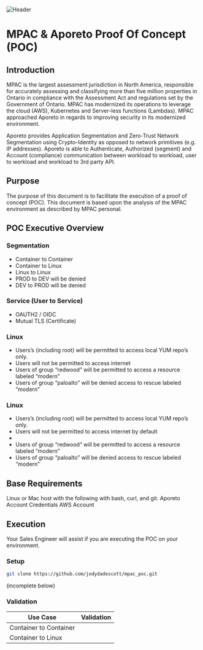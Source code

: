 ![Header](https://github.com/jodydadescott/mpac_poc/blob/master/header.png?raw=true)

# MPAC & Aporeto Proof Of Concept (POC)

## Introduction

MPAC is the largest assessment jurisdiction in North America, responsible for accurately assessing and classifying more than five million properties in Ontario in compliance with the Assessment Act and regulations set by the Government of Ontario. MPAC has modernized its operations to leverage the cloud (AWS), Kubernetes and Server-less functions (Lambdas). MPAC approached Aporeto in regards to improving security in its modernized environment.

Aporeto provides Application Segmentation and Zero-Trust Network Segmentation using Crypto-Identity as opposed to network primitives (e.g. IP addresses). Aporeto is able to Authenticate, Authorized (segment) and Account (compliance) communication between workload to workload, user to workload and workload to 3rd party API.

## Purpose

The purpose of this document is to facilitate the execution of a proof of concept (POC). This document is based upon the analysis of the MPAC environment as described by MPAC personal.

## POC Executive Overview

### Segmentation
- Container to Container
- Container to Linux
- Linux to Linux
- PROD to DEV will be denied
- DEV to PROD will be denied

### Service (User to Service)
- OAUTH2 / OIDC
- Mutual TLS (Certificate)

### Linux
- Users’s (including root) will be permitted to access local YUM repo’s only.
- Users will not be permitted to access internet
- Users of group “redwood” will be permitted to access a resource labeled “modern”
- Users of group “paloalto” will be denied access to rescue labeled “modern”

### Linux
- Users’s (including root) will be permitted to access local YUM repo’s only.
- Users will not be permitted to access internet by default
- 
- Users of group “redwood” will be permitted to access a resource labeled “modern”
- Users of group “paloalto” will be denied access to rescue labeled “modern”

## Base Requirements

Linux or Mac host with the following with bash, curl, and git.
Aporeto Account Credentials
AWS Account

## Execution

Your Sales Engineer will assist if you are executing the POC on your environment.

### Setup
```bash
git clone https://github.com/jodydadescott/mpac_poc.git
```

(incomplete below)
### Validation

| Use Case               | Validation |
| ---------------------- | ---------- |
| Container to Container |            |
| Container to Linux     |            |
